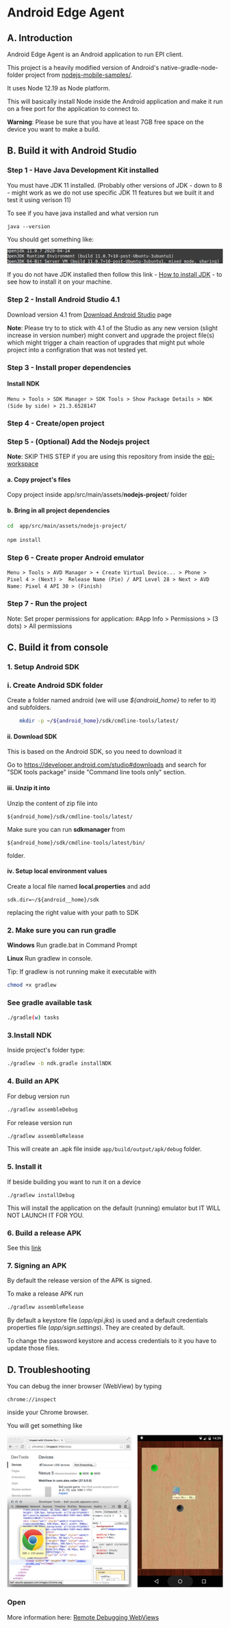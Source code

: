 
# Android Edge Agent

## A. Introduction
Android Edge Agent is an Android application to run EPI client.

This project is a heavily modified version of Android's native-gradle-node-folder project
from [nodejs-mobile-samples/](https://github.com/janeasystems/nodejs-mobile-samples/).

It uses Node 12.19 as Node platform.

This will basically install Node inside the Android application and
make it run on a free port for the application to connect to.

**Warning**: Please be sure that you have at least 7GB free space on the device you want to make a build.

## B. Build it with Android Studio

### Step 1 - Have Java Development Kit installed

You must have JDK 11 installed. (Probably other versions of JDK - down to 8 - might work as we do not use specific JDK 11 features
but we built it and test it using verison 11)

To see if you have java installed and what version run
```
java --version
```

You should get something like:

![alt text](./java-version-info.png "Webview Debugging")


If you do not have JDK installed then follow this link - [How to install JDK](https://docs.oracle.com/en/java/javase/11/install/index.html) - to see how to install it on your machine.


### Step 2 - Install Android Studio 4.1

Download version 4.1 from [Download Android Studio](https://developer.android.com/studio) page

__Note__: Please try to to stick with 4.1 of the Studio as any new version (slight increase in version number) might convert and upgrade the project file(s) which might trigger a chain reaction of upgrades that might put whole project into a configration that was not tested yet.

### Step 3 - Install proper dependencies

#### Install NDK
    Menu > Tools > SDK Manager > SDK Tools > Show Package Details > NDK (Side by side) > 21.3.6528147

### Step 4 - Create/open project


### Step 5 - (Optional) Add the Nodejs project

__Note__: SKIP THIS STEP if you are using this repository from inside the [epi-workspace](https://github.com/PharmaLedger-IMI/epi-workspace)

#### a. Copy project's files

Copy project inside app/src/main/assets/**nodejs-project**/ folder


#### b. Bring in all project dependencies
```sh
cd  app/src/main/assets/nodejs-project/

npm install
```

### Step 6 - Create proper Android emulator
    Menu > Tools > AVD Manager > + Create Virtual Device... > Phone > Pixel 4 > (Next) >  Release Name (Pie) / API Level 28 > Next > AVD Name: Pixel 4 API 30 > (Finish)


### Step 7 - Run the project

Note: Set proper permissions for application: #App Info > Permissions > (3 dots) > All permissions



## C. Build it from console

### 1. Setup Android SDK

### i. Create Android SDK folder

Create a folder named android (we will use _${android_home}_ to refer to it) and subfolders.
```sh
    mkdir -p ~/${android_home}/sdk/cmdline-tools/latest/
```

#### ii. Download SDK

This is based on the Android SDK, so you need to download it 

Go to https://developer.android.com/studio#downloads and search for "SDK tools package" inside "Command line tools only" section.

#### iii. Unzip it into
Unzip the content of zip file into
```
${android_home}/sdk/cmdline-tools/latest/
```

Make sure you can run __sdkmanager__ from

```
${android_home}/sdk/cmdline-tools/latest/bin/
```

folder.

#### iv. Setup local environment values

Create a local file named **local.properties**
and add 
```
sdk.dir=~/${android__home}/sdk
```

replacing the right value with your path to SDK


### 2. Make sure you can run gradle

__Windows__
Run gradle.bat in Command Prompt

__Linux__
Run gradlew in console.

Tip: If gradlew is not running make it executable with

```sh
chmod +x gradlew
```

### See gradle available task
```sh
./gradle(w) tasks
```


### 3.Install NDK

Inside project's folder type:
```sh
./gradlew -b ndk.gradle installNDK
```


### 4. Build an APK

For debug version run

```sh
./gradlew assembleDebug
```

For release version run
```sh
./gradlew assembleRelease
```

This will create an .apk file inside `app/build/output/apk/debug` folder.

### 5. Install it

If beside building you want to run it on a device
```shell
./gradlew installDebug
```
This will install the application on the default (running) emulator but IT
WILL NOT LAUNCH IT FOR YOU.


### 6. Build a release APK
See this [link](https://developer.android.com/studio/build/building-cmdline#ReleaseMode)


### 7. Signing an APK
By default the release version of the APK is signed.

To make a release APK run
```sh
./gradlew assembleRelease
```

By default a keystore file (_app/epi.jks_) is used and a default credentials properties file (_app/sign.settings_). They are created by default.

To change the password keystore and access credentials to it you 
have to update those files.




## D. Troubleshooting

You can debug the inner browser (WebView) by typing

```
chrome://inspect
```

inside your Chrome browser.

You will get something like

![alt text](./webview-debugging.png "Webview Debugging")


### Open

More information here: [Remote Debugging WebViews](https://developers.google.com/web/tools/chrome-devtools/remote-debugging/webviews)